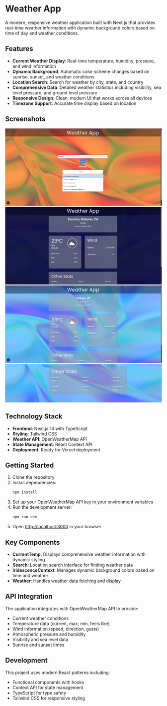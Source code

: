 # Weather App

A modern, responsive weather application built with Next.js that provides real-time weather information with dynamic background colors based on time of day and weather conditions.

## Features

- **Current Weather Display**: Real-time temperature, humidity, pressure, and wind information
- **Dynamic Background**: Automatic color scheme changes based on sunrise, sunset, and weather conditions
- **Location Search**: Search for weather by city, state, and country
- **Comprehensive Data**: Detailed weather statistics including visibility, sea level pressure, and ground level pressure
- **Responsive Design**: Clean, modern UI that works across all devices
- **Timezone Support**: Accurate time display based on location

## Screenshots

![Weather App Homepage](/public/image1.png)
![Weather App Screenshot 2](/public/image2.png)
![Weather App Screenshot 3](/public/image3.png)
![Weather App Screenshot 4](/public/image4.png)

## Technology Stack

- **Frontend**: Next.js 14 with TypeScript
- **Styling**: Tailwind CSS
- **Weather API**: OpenWeatherMap API
- **State Management**: React Context API
- **Deployment**: Ready for Vercel deployment

## Getting Started

1. Clone the repository
2. Install dependencies:
   ```bash
   npm install
   ```
3. Set up your OpenWeatherMap API key in your environment variables
4. Run the development server:
   ```bash
   npm run dev
   ```
5. Open [http://localhost:3000](http://localhost:3000) in your browser

## Key Components

- **CurrentTemp**: Displays comprehensive weather information with dynamic styling
- **Search**: Location search interface for finding weather data
- **IridescenceContext**: Manages dynamic background colors based on time and weather
- **Weather**: Handles weather data fetching and display

## API Integration

The application integrates with OpenWeatherMap API to provide:
- Current weather conditions
- Temperature data (current, max, min, feels like)
- Wind information (speed, direction, gusts)
- Atmospheric pressure and humidity
- Visibility and sea level data
- Sunrise and sunset times

## Development

This project uses modern React patterns including:
- Functional components with hooks
- Context API for state management
- TypeScript for type safety
- Tailwind CSS for responsive styling
